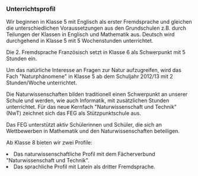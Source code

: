---
---

### Unterrichtsprofil

Wir beginnen in Klasse 5 mit Englisch als erster Fremdsprache und gleichen die unterschiedlichen Voraussetzungen aus den Grundschulen z.B. durch Teilungen der Klassen in Englisch und Mathematik aus. Deutsch wird durchgehend in Klasse 5 mit 5 Wochenstunden unterrichtet.

Die 2. Fremdsprache Französisch setzt in Klasse 6 als Schwerpunkt mit 5 Stunden ein.

Um das natürliche Interesse an Fragen zur Natur aufzugreifen, wird das Fach "Naturphänomene" in Klasse 5 ab dem Schuljahr 2012/13 mit 2 Stunden/Woche unterrichtet.

Die Naturwissenschaften bilden traditionell einen Schwerpunkt an unserer Schule und werden, wie auch Informatik, mit zusätzlichen Stunden unterrichtet. Für das neue Kernfach "Naturwissenschaft und Technik" (NwT) zeichnet sich das FEG als
Stützpunktschule aus.

Das FEG unterstützt aktiv Schülerinnen und Schüler, die sich an Wettbewerben in Mathematik und den Naturwissenschaften beteiligen.

Ab Klasse 8 bieten wir zwei Profile: 
<li>
  Das naturwissenschaftliche Profil mit dem Fächerverbund "Naturwissenschaft und Technik".
</li>
<li>
  Das sprachliche Profil mit Latein als dritter Fremdsprache.
</li>
